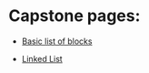 Capstone pages:
===============

+ [Basic list of blocks](lists.html)

+ [Linked List](linked.html)
